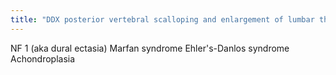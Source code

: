 ```yaml
---
title: "DDX posterior vertebral scalloping and enlargement of lumbar thecal sac"
---
```

NF 1 (aka dural ectasia)
Marfan syndrome
Ehler's-Danlos syndrome
Achondroplasia

